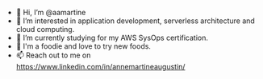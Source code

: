 - 👋 Hi, I’m @aamartine
- 👀 I’m interested in application development, serverless architecture and cloud computing.
- 🌱 I’m currently studying for my AWS SysOps certification.
- 🍱 I'm a foodie and love to try new foods.
- 📫 Reach out to me on https://www.linkedin.com/in/annemartineaugustin/

<!--
**AAMartine/aamartine** is a ✨ _special_ ✨ repository because its `README.md` (this file) appears on your GitHub profile.
